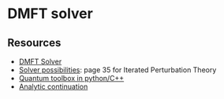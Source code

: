 # DMFT solver

## Resources
- [DMFT Solver](https://github.com/cometscome/DMFT_withJulia)
- [Solver possibilities](https://www.theorie.physik.uni-muenchen.de/activities/schools/archiv/asc_school_17/extramaterial/parcollet_slides_3.pdf): page 35 for Iterated Perturbation Theory
- [Quantum toolbox in python/C++](https://triqs.github.io/triqs/latest/)
- [Analytic continuation](https://arxiv.org/abs/1806.03841)
